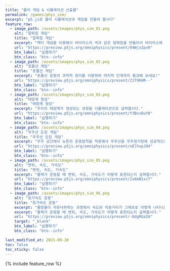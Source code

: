 ```yaml
---
title: "물리 게임 & 시뮬레이션 산출물"
permalink: /games/phys_sim/
excerpt: "p5.js로 물리 시뮬레이션과 게임을 만들어 봅시다"
feature_row:
  - image_path: /assets/images/phys_sim_01.png
    alt: "알짜힘 게임"
    title: "알짜힘 게임"
    excerpt: "벡터 개념을 이용해서 바이러스의 색과 같은 알짜힘을 만들어서 바이러스에 쏘아보세요!"
    url: "https://preview.p5js.org/omniphysics/present/04WjxZpvH"
    btn_label: "실행하기"
    btn_class: "btn--info"
  - image_path: /assets/images/phys_sim_02.png
    alt: "포물선 게임"
    title: "포물선 게임"
    excerpt: "포물선 운동의 과학적 원리를 이용하여 마지막 단계까지 통과해 보세요!"
    url: "https://preview.p5js.org/omniphysics/present/Z1T9KHR--"
    btn_label: "실행하기"
    btn_class: "btn--info"
  - image_path: /assets/images/phys_sim_03.png
    alt: "태양계 형성"
    title: "태양계 형성"
    excerpt: "우리의 태양계가 형성되는 과정을 시뮬레이션으로 살펴봅시다."
    url: "https://preview.p5js.org/omniphysics/present/Y3Bvs8uY8"
    btn_label: "실행하기"
    btn_class: "btn--info"
  - image_path: /assets/images/phys_sim_04.png
    alt: "우주선 도킹 게임"
    title: "우주선 도킹 게임"
    excerpt: "우주 공간에서 뉴튼의 운동법칙을 적용해서 우주선을 우주정거장에 성공적으로 도킹해보세요!"
    url: "https://preview.p5js.org/omniphysics/present/oElhxpJO4"
    btn_label: "실행하기"
    btn_class: "btn--info"
  - image_path: /assets/images/phys_sim_05.png
    alt: "변위, 속도, 가속도"
    title: "변위, 속도, 가속도"
    excerpt: "물체가 운동할 때 변위, 속도, 가속도가 어떻게 표현되는지 살펴봅시다."
    url: "https://preview.p5js.org/omniphysics/present/2x6mN1xcT"
    btn_label: "실행하기"
    btn_class: "btn--info"
  - image_path: /assets/images/phys_sim_06.png
    alt: "등가속도 운동"
    title: "등가속도 운동"
    excerpt: "물방울이 자유낙하하는 과정에서 속도와 이동거리가 그래프로 어떻게 나타나는지 살펴봅시다. "
    excerpt: "물체가 운동할 때 변위, 속도, 가속도가 어떻게 표현되는지 살펴봅시다."
    url: "https://preview.p5js.org/omniphysics/present/-bUgRGaIA"
    target: "_blank"
    btn_label: "실행하기"
    btn_class: "btn--info"

last_modified_at: 2021-09-20
toc: false
toc_sticky: false
---
```



{% include feature_row %}

